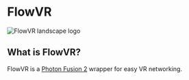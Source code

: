 # FlowVR
![FlowVR landscape logo](https://github.com/user-attachments/assets/68b1bd4b-061a-4288-bbf2-0a4fde772794)

## What is FlowVR?

FlowVR is a [Photon Fusion 2](https://doc.photonengine.com/fusion/current/fusion-intro) wrapper for easy VR networking.
